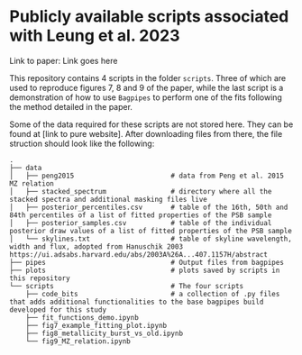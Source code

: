 # Publicly available scripts associated with Leung et al. 2023
Link to paper: Link goes here

This repository contains 4 scripts in the folder `scripts`. Three of which are used to reproduce figures 7, 8 and 9 of the paper, while the last script is a demonstration of how to use `Bagpipes` to perform one of the fits following the method detailed in the paper.

Some of the data required for these scripts are not stored here. They can be found at [link to pure website]. After downloading files from there, the file struction should look like the following:
```
.
├── data
│   ├── peng2015                        # data from Peng et al. 2015 MZ relation
│   ├── stacked_spectrum                # directory where all the stacked spectra and additional masking files live
│   ├── posterior_percentiles.csv       # table of the 16th, 50th and 84th percentiles of a list of fitted properties of the PSB sample
│   ├── posterior_samples.csv           # table of the individual posterior draw values of a list of fitted properties of the PSB sample
│   └── skylines.txt                    # table of skyline wavelength, width and flux, adopted from Hanuschik 2003 https://ui.adsabs.harvard.edu/abs/2003A%26A...407.1157H/abstract
├── pipes                               # Output files from bagpipes
├── plots                               # plots saved by scripts in this repository
└── scripts                             # The four scripts
    ├── code_bits                       # a collection of .py files that adds additional functionalities to the base bagpipes build developed for this study
    ├── fit_functions_demo.ipynb
    ├── fig7_example_fitting_plot.ipynb
    ├── fig8_metallicity_burst_vs_old.ipynb
    └── fig9_MZ_relation.ipynb
```
